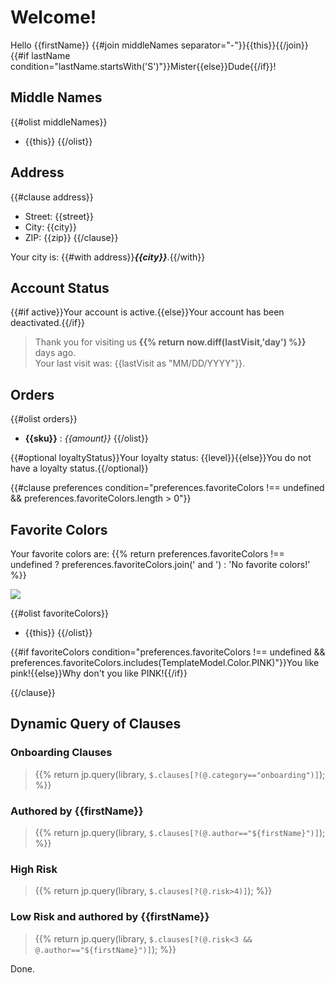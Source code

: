 # Welcome!

Hello {{firstName}} {{#join middleNames separator="-"}}{{this}}{{/join}} {{#if lastName condition="lastName.startsWith('S')"}}Mister{{else}}Dude{{/if}}!

## Middle Names
{{#olist middleNames}}
- {{this}}
{{/olist}}

## Address
{{#clause address}}
- Street: {{street}}
- City: {{city}}
- ZIP: {{zip}}
{{/clause}}

Your city is: {{#with address}}***{{city}}***.{{/with}}

## Account Status

{{#if active}}Your account is active.{{else}}Your account has been deactivated.{{/if}}

> Thank you for visiting us **{{% return now.diff(lastVisit,'day') %}}** days ago.\
Your last visit was: {{lastVisit as "MM/DD/YYYY"}}.

## Orders

{{#olist orders}}
- **{{sku}}** : *{{amount}}*
{{/olist}}

{{#optional loyaltyStatus}}Your loyalty status: {{level}}{{else}}You do not have a loyalty status.{{/optional}}

{{#clause preferences condition="preferences.favoriteColors !== undefined && preferences.favoriteColors.length > 0"}}

## Favorite Colors

Your favorite colors are: {{% return preferences.favoriteColors !== undefined ? preferences.favoriteColors.join(' and ') : 'No favorite colors!' %}}

![](https://www.litmus.com/wp-content/uploads/2021/02/motion-tween-example.gif)

{{#olist favoriteColors}}
- {{this}}
{{/olist}}

{{#if favoriteColors condition="preferences.favoriteColors !== undefined && preferences.favoriteColors.includes(TemplateModel.Color.PINK)"}}You like pink!{{else}}Why don't you like PINK!{{/if}}

{{/clause}}

## Dynamic Query of Clauses

### Onboarding Clauses

> {{% 
    return jp.query(library, `$.clauses[?(@.category=="onboarding")]`);
%}}

### Authored by {{firstName}}

> {{% 
    return jp.query(library, `$.clauses[?(@.author=="${firstName}")]`);
%}}

### High Risk

> {{% 
    return jp.query(library, `$.clauses[?(@.risk>4)]`);
%}}

### Low Risk and authored by {{firstName}}

> {{% 
    return jp.query(library, `$.clauses[?(@.risk<3 && @.author=="${firstName}")]`);
%}}

Done.
